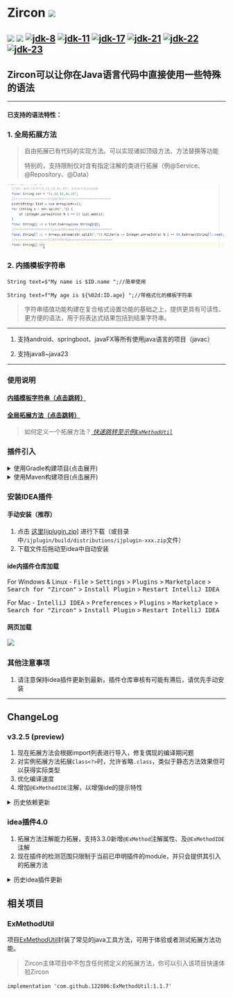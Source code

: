 # Zircon [![](https://jitpack.io/v/122006/Zircon.svg)](https://jitpack.io/#122006/Zircon)

<a href="https://github.com/122006/Zircon/releases"><img src="https://img.shields.io/github/release/122006/Zircon.svg?style=flat-square"></a>
<a href="https://plugins.jetbrains.com/plugin/19146-zircon"><img src="https://img.shields.io/jetbrains/plugin/v/19146-zircon.svg?style=flat-square"></a>
<a target="_blank" href="https://www.oracle.com/java/technologies/javase/javase-jdk8-downloads.html"><img src="https://img.shields.io/badge/JDK-8-green.svg" alt="jdk-8" /></a>
<a target="_blank" href="https://www.oracle.com/java/technologies/javase/jdk11-archive-downloads.html"><img src="https://img.shields.io/badge/JDK-11-green.svg" alt="jdk-11" /></a>
<a target="_blank" href="https://www.oracle.com/java/technologies/javase/jdk17-archive-downloads.html"><img src="https://img.shields.io/badge/JDK-17-green.svg" alt="jdk-17" /></a>
<a target="_blank" href="https://www.oracle.com/java/technologies/javase/jdk21-archive-downloads.html"><img src="https://img.shields.io/badge/JDK-21-green.svg" alt="jdk-21" /></a>
<a target="_blank" href="https://www.oracle.com/java/technologies/javase/jdk22-archive-downloads.html"><img src="https://img.shields.io/badge/JDK-22-green.svg" alt="jdk-22" /></a>
<a target="_blank" href="https://www.oracle.com/java/technologies/javase/jdk22-archive-downloads.html"><img src="https://img.shields.io/badge/JDK-23-green.svg" alt="jdk-23" /></a>
-----------------

## Zircon可以让你在Java语言代码中直接使用一些特殊的语法

----------------

#### 已支持的语法特性：

### 1. 全局拓展方法

> 自由拓展已有代码的实现方法。可以实现诸如顶级方法、方法替换等功能<p>
> 特别的，支持限制仅对含有指定注解的类进行拓展（例@Service、@Repository、@Data）

![](others/exmethod_show4.gif)

### 2. 内插模板字符串

`String text=$"My name is $ID.name ";//简单使用`

`String text=f"My age is ${%02d:ID.age} ";//带格式化的模板字符串`
> 字符串插值功能构建在复合格式设置功能的基础之上，提供更具有可读性、更方便的语法，用于将表达式结果包括到结果字符串。

---------------

1. 支持android、springboot、javaFX等所有使用java语言的项目（javac）

2. 支持java8~java23

---------------

### 使用说明

#### [内插模板字符串（点击跳转）](mds/README_ZrString.md)

#### [全局拓展方法（点击跳转）](mds/README_ZrExMethod.md)

> 如何定义一个拓展方法？[
*快速跳转至示例`ExMethodUtil`*](https://github.com/122006/ExMethodUtil/tree/main/impl/src/main/java/zircon/example)

### 插件引入

<details>
  <summary>使用Gradle构建项目(点击展开)</summary>

#### 使用ZrString插件自动引入依赖

Step 1.在你的根项目`build.gradle`文件中进行如下操作

````
buildscript {
    repositories {
        maven { url 'https://jitpack.io' }
    }
    dependencies {
        classpath 'com.github.122006.Zircon:gradle:3.2.3'
    }
}
````

当前版本号：[![](https://jitpack.io/v/122006/Zircon.svg)](https://jitpack.io/#122006/Zircon)

Step 2.在需要使用插件的module的`build.gradle`首行引入插件`apply plugin: 'zircon'`

</details>
<details>
  <summary>使用Maven构建项目(点击展开)</summary>
Step 1. 增加依赖

	    <dependency>
            <groupId>com.github.122006.Zircon</groupId>
            <artifactId>javac</artifactId>
            <version>3.2.3</version>
            <scope>provided</scope>
        </dependency>
	    <dependency>
            <groupId>com.github.122006.Zircon</groupId>
            <artifactId>zircon</artifactId>
            <version>3.2.3</version>
        </dependency>

Step 2. 配置jitpack仓库

	    <repositories>
        	<repository>
        	    <id>jitpack.io</id>
        	    <url>https://jitpack.io</url>
        	</repository>
        </repositories>

当前版本号：[![](https://jitpack.io/v/122006/Zircon.svg)](https://jitpack.io/#122006/Zircon)

Step 3. 配置javac参数 `-Xplugin:ZrExMethod -Xplugin:ZrString`

        <plugin>
          <groupId>org.apache.maven.plugins</groupId>
          <artifactId>maven-compiler-plugin</artifactId>
          <configuration>
            <compilerArgs>
              <arg>-Xplugin:ZrExMethod</arg>
              <arg>-Xplugin:ZrString</arg>
            </compilerArgs>
          </configuration>
        </plugin>

</details>

### 安装IDEA插件

#### 手动安装（推荐）

1. 点击 [这里\[ijplugin.zip\]](ijplugin/build/distributions/ijplugin-4.0.zip)
   进行下载（或目录中`/ijplugin/build/distributions/ijplugin-xxx.zip`文件）
2. 下载文件后拖动至idea中自动安装

#### ide内插件仓库加载

For Windows & Linux - <kbd>File</kbd> > <kbd>Settings</kbd> > <kbd>Plugins</kbd> > <kbd>Marketplace</kbd> > <kbd>Search
for "Zircon"</kbd> > <kbd>Install Plugin</kbd> > <kbd>Restart IntelliJ IDEA</kbd>

For Mac - <kbd>IntelliJ IDEA</kbd> > <kbd>Preferences</kbd> > <kbd>Plugins</kbd> > <kbd>Marketplace</kbd> > <kbd>Search
for "Zircon"</kbd> > <kbd>Install Plugin</kbd>  > <kbd>Restart IntelliJ IDEA</kbd>

#### 网页加载

<a href="https://plugins.jetbrains.com/plugin/19146-zircon">
    <img src="https://user-images.githubusercontent.com/12044174/123105697-94066100-d46a-11eb-9832-338cdf4e0612.png" width="300"/>
</a>

### 其他注意事项

1. 请注意保持idea插件更新到最新。插件仓库审核有可能有滞后，请优先手动安装

--------------

## ChangeLog

### v3.2.5 (preview)

1. 现在拓展方法会根据import列表进行导入，修复偶现的编译期问题
2. 对实例拓展方法拓展`Class<?>`时，允许省略`.class`，类似于静态方法效果但可以获得实际类型
3. 优化编译速度
4. 增加`@ExMethodIDE`注解，以增强ide的提示特性

<details>
  <summary>历史依赖更新</summary>

### v2.2

1. 重构已有代码，提高编译性能及拓展性
2. 使用gradle编译idea插件

### v2.4

1. 支持jdk11、android30

### v2.5

1. 支持内部代码段中使用不转义的引号

### v2.7

1. 不再支持使用单引号转义双引号语法
2. 支持使用gradle插件配置项目
3. 重构以支持jdk16、jdk17

### v3.0

1. 支持拓展方法

### v3.1.2

1. 支持在成员方法引用中对外部引用调用拓展方法的情况

### v3.1.3

1. 修复了一个导致编译时间过长的问题

### v3.1.4

1. gradle插件支持使用id方式引入

### v3.1.6

1. 修复一个特殊情况下与已有方法同名异参的会解析错误问题
2. 修复强制覆盖原有实现方法时，使用方法引用会提示引用重复的问题

### v3.1.8

1. 修复idea中使用Maven构建项目build错误的问题

### v3.2.0

1. 重用已解析的参数类型提高编译速度。
2. 修复罕见情况下的多层匿名类指向错误的问题
3. 现在如果存在多个匹配的拓展方法实现，会自动使用路径最相近的实现

### v3.2.2

1. 优化项目依赖结构

### v3.2.3

1. 支持java21、java22
2. 优化项目编译结构

</details>

### idea插件4.0

1. 拓展方法注解能力拓展，支持3.3.0新增`@ExMethod`注解属性、及`@ExMethodIDE`注解
2. 现在插件的检测范围只限制于当前已申明插件的module，并只会提供其引入的拓展方法

<details>
  <summary>历史idea插件更新</summary>

### idea插件2.0

1. 支持`f-string`自动提示格式符及类型匹配错误
2. 普通字符串支持自动识别转化为`$-string`

### idea插件2.1

1. 模板字符串结构字符会用特殊颜色标出

### idea插件2.3

1. 修复启动后一段时间代码异常检查失效的问题

### idea插件2.4

1. 支持拓展方法
2. 在未引入该项目的代码中，不再提示模板字符串功能

### idea插件2.5

1. 拓展方法显示优化

### idea插件2.6

1. 拓展方法显示优化

### idea插件2.7

1. 拓展方法自动引包相关支持

### idea插件2.8

1. 支持在成员方法引用中对外部引用调用拓展方法的情况

### idea插件2.9

1. 在idea 203以上版本支持了拓展方法引用处点击跳转。203以下版本会跳转到代理对象

### idea插件3.0

1. 重构了拓展方法及自动提示。现在已支持代理泛型推断及泛型数组推断

### idea插件3.1

1. 增强了模板字符串和拓展函数的联合效果。使用拓展函数支持自动引包

### idea插件3.2

1. 修复idea2023.3版本的兼容性问题
2. 当输入于变量后自动补全时，不再提示其静态方法

### idea插件3.3

1. 修复部分问题

### idea插件3.4

1. 强化自动补全功能对代理类泛型的支持

### idea插件3.5

1. 强化自动补全功能对代理类泛型的支持：优化泛型继承解析
2.

### idea插件3.6

1. 功能性优化

### idea插件3.8

1. 支持同名方法自动解析
2. 原有方法冲突时，自动使用原有方法

</details>

## 相关项目

### ExMethodUtil

项目[ExMethodUtil](https://github.com/122006/ExMethodUtil)封装了常见的java工具方法，可用于体验或者测试拓展方法功能。

> Zircon主体项目中不包含任何预定义的拓展方法，你可以引入该项目快速体验Zircon

`implementation 'com.github.122006:ExMethodUtil:1.1.7'`
